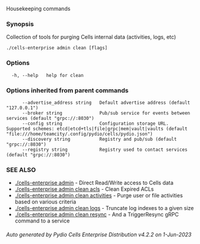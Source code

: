 Housekeeping commands

### Synopsis

Collection of tools for purging Cells internal data (activities, logs, etc)

```
./cells-enterprise admin clean [flags]
```

### Options

```
  -h, --help   help for clean
```

### Options inherited from parent commands

```
      --advertise_address string   Default advertise address (default "127.0.0.1")
      --broker string              Pub/sub service for events between services (default "grpc://:8030")
      --config string              Configuration storage URL. Supported schemes: etcd|etcd+tls|file|grpc|mem|vault|vaults (default "file:///home/teamcity/.config/pydio/cells/pydio.json")
      --discovery string           Registry and pub/sub (default "grpc://:8030")
      --registry string            Registry used to contact services (default "grpc://:8030")
```

### SEE ALSO

* [./cells-enterprise admin](./cells-enterprise-admin)	 - Direct Read/Write access to Cells data
* [./cells-enterprise admin clean acls](./cells-enterprise-admin-clean-acls)	 - Clean Expired ACLs
* [./cells-enterprise admin clean activities](./cells-enterprise-admin-clean-activities)	 - Purge user or file activities based on various criteria
* [./cells-enterprise admin clean logs](./cells-enterprise-admin-clean-logs)	 - Truncate log indexes to a given size
* [./cells-enterprise admin clean resync](./cells-enterprise-admin-clean-resync)	 - And a TriggerResync gRPC command to a service

###### Auto generated by Pydio Cells Enterprise Distribution v4.2.2 on 1-Jun-2023

